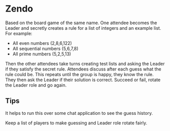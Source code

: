 # Zendo

Based on the board game of the same name. One attendee becomes the Leader and secretly creates a rule for a list of integers and an example list. For example:

 - All even numbers (2,8,6,122)
 - All sequential numbers (5,6,7,8)
 - All prime numbers (5,2,5,13)

Then the other attendees take turns creating test lists and asking the Leader if they satisfy the secret rule. Attendees discuss after each guess what the rule could be. This repeats until the group is happy, they know the rule. They then ask the Leader if their solution is correct. Succeed or fail, rotate the Leader role and go again.

## Tips

It helps to run this over some chat application to see the guess history. 

Keep a list of players to make guessing and Leader role rotate fairly.